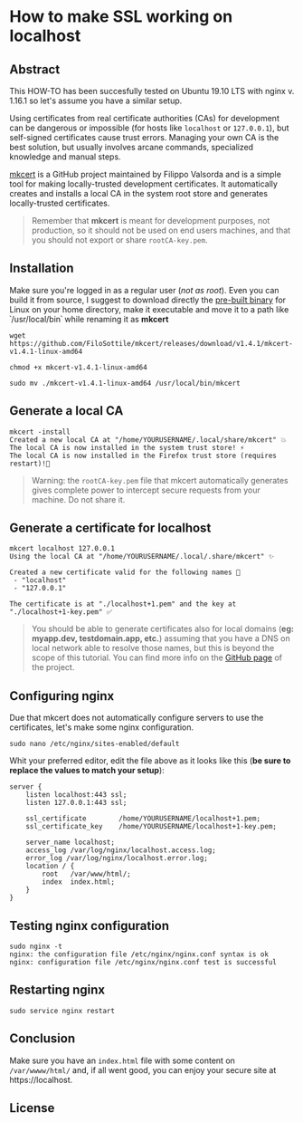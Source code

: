 # How to make SSL working on localhost ##

## Abstract ##

This HOW-TO has been succesfully tested on Ubuntu 19.10 LTS with nginx v. 1.16.1 so let's assume you have a similar setup.

Using certificates from real certificate authorities (CAs) for development can be dangerous or impossible (for hosts like `localhost` or `127.0.0.1`),  but self-signed certificates cause trust errors. Managing your own CA is the best solution, but usually involves arcane commands, specialized knowledge and manual steps.

[mkcert](https://github.com/FiloSottile/mkcert) is a GitHub project maintained by Filippo Valsorda and is a simple tool for making locally-trusted development certificates. It  automatically creates and installs a local CA in the system root store and generates locally-trusted certificates.

> Remember that **mkcert** is meant for development purposes, not production,  so it should not be used on end users machines, and that you should not export or share `rootCA-key.pem`.

## Installation ##

Make sure you're logged in as a regular user (_not as root_).
Even you can build it from source, I suggest to download directly the [pre-built binary](https://github.com/FiloSottile/mkcert/releases) for Linux on your home directory, make it executable and move it to a path like ՝/usr/local/bin՝  while renaming it as **mkcert**

```
wget https://github.com/FiloSottile/mkcert/releases/download/v1.4.1/mkcert-v1.4.1-linux-amd64

chmod +x mkcert-v1.4.1-linux-amd64

sudo mv ./mkcert-v1.4.1-linux-amd64 /usr/local/bin/mkcert
```
## Generate a local CA ##

```
mkcert -install
Created a new local CA at "/home/YOURUSERNAME/.local/share/mkcert" 💥
The local CA is now installed in the system trust store! ⚡️
The local CA is now installed in the Firefox trust store (requires restart)!🦊
```
> Warning: the `rootCA-key.pem` file that mkcert automatically generates gives complete power to intercept secure requests from your machine. Do not share it.

## Generate a certificate for localhost ##

```
mkcert localhost 127.0.0.1
Using the local CA at "/home/YOURUSERNAME/.local/.share/mkcert" ✨

Created a new certificate valid for the following names 📜
 - "localhost"
 - "127.0.0.1"

The certificate is at "./localhost+1.pem" and the key at "./localhost+1-key.pem" ✅
```
> You should be able to generate certificates also for local domains (__eg: myapp.dev, testdomain.app, etc.__) assuming that you have a DNS on local network able to resolve those names, but this is beyond the scope of this tutorial. You can find more info on the [GitHub page](https://github.com/FiloSottile/mkcert) of the project.

## Configuring nginx ##

Due that mkcert does not automatically configure servers to use the certificates, let's make some nginx configuration.

`sudo nano /etc/nginx/sites-enabled/default`

Whit your preferred editor, edit the file above as it looks like this (__be sure to replace the values to match your setup__):

```
server {
	listen localhost:443 ssl;
	listen 127.0.0.1:443 ssl;

	ssl_certificate        /home/YOURUSERNAME/localhost+1.pem;
	ssl_certificate_key    /home/YOURUSERNAME/localhost+1-key.pem;

	server_name localhost;
	access_log /var/log/nginx/localhost.access.log;
	error_log /var/log/nginx/localhost.error.log;
	location / {
		root   /var/www/html/;
		index  index.html;
	}
}
```

## Testing nginx configuration ##

```
sudo nginx -t
nginx: the configuration file /etc/nginx/nginx.conf syntax is ok
nginx: configuration file /etc/nginx/nginx.conf test is successful
```

## Restarting nginx ##

`sudo service nginx restart`

## Conclusion ##

Make sure you have an `index.html` file with some content on `/var/wwww/html/` and, if all went good, you can enjoy your secure site at https://localhost.

## License ##

